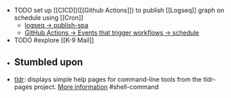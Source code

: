 - TODO set up [[CICD]]([[Github Actions]]) to publish [[Logseq]] graph on schedule using [[Cron]]
	- [logseq -> publish-spa](https://github.com/logseq/publish-spa)
	- [GitHub Actions -> Events that trigger workflows -> schedule](https://docs.github.com/en/actions/using-workflows/events-that-trigger-workflows#schedule)
- TODO #explore [[K-9 Mail]]
- ## Stumbled upon
- [tldr](https://command-not-found.com/tldr): displays simple help pages for command-line tools from the tldr-pages project. [More information](https://tldr.sh) #shell-command